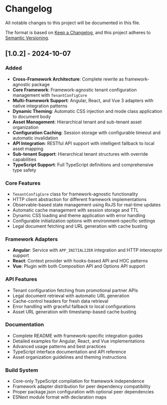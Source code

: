 # Changelog

All notable changes to this project will be documented in this file.

The format is based on [Keep a Changelog](https://keepachangelog.com/en/1.0.0/),
and this project adheres to [Semantic Versioning](https://semver.org/spec/v2.0.0.html).

## [1.0.2] - 2024-10-07

### Added
- **Cross-Framework Architecture**: Complete rewrite as framework-agnostic package
- **Core Framework**: Framework-agnostic tenant configuration management with `TenantConfigCore`
- **Multi-framework Support**: Angular, React, and Vue 3 adapters with native integration patterns
- **Dynamic Theming**: Automatic CSS injection and mode class application to document body
- **Asset Management**: Hierarchical tenant and sub-tenant asset organization
- **Configuration Caching**: Session storage with configurable timeout and automatic invalidation
- **API Integration**: RESTful API support with intelligent fallback to local asset mapping
- **Sub-tenant Support**: Hierarchical tenant structures with override capabilities
- **TypeScript Support**: Full TypeScript definitions and comprehensive type safety

### Core Features
- `TenantConfigCore` class for framework-agnostic functionality
- HTTP client abstraction for different framework implementations  
- Observable-based state management using RxJS for real-time updates
- Automatic cache management with session storage and TTL
- Dynamic CSS loading and theme application with error handling
- Configurable initialization options with environment-specific settings
- Legal document fetching and URL generation with cache busting

### Framework Adapters
- **Angular**: Service with `APP_INITIALIZER` integration and HTTP interceptor support
- **React**: Context provider with hooks-based API and HOC patterns
- **Vue**: Plugin with both Composition API and Options API support

### API Features
- Tenant configuration fetching from promotional partner APIs
- Legal document retrieval with automatic URL generation
- Cache-control headers for fresh data retrieval
- Error handling with graceful fallback to local configurations
- Asset URL generation with timestamp-based cache busting

### Documentation
- Complete README with framework-specific integration guides
- Detailed examples for Angular, React, and Vue implementations
- Advanced usage patterns and best practices
- TypeScript interface documentation and API reference
- Asset organization guidelines and theming instructions

### Build System  
- Core-only TypeScript compilation for framework independence
- Framework adapter distribution for peer dependency compatibility
- Proper package.json configuration with optional peer dependencies
- ESNext module format with declaration maps